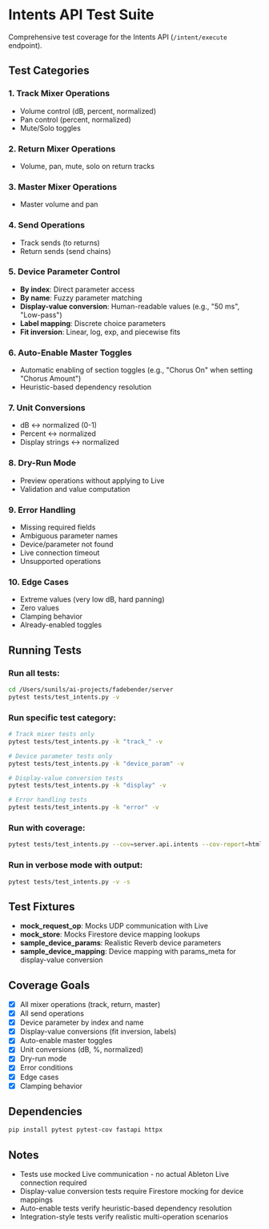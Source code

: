 # Intents API Test Suite

Comprehensive test coverage for the Intents API (`/intent/execute` endpoint).

## Test Categories

### 1. Track Mixer Operations
- Volume control (dB, percent, normalized)
- Pan control (percent, normalized)
- Mute/Solo toggles

### 2. Return Mixer Operations
- Volume, pan, mute, solo on return tracks

### 3. Master Mixer Operations
- Master volume and pan

### 4. Send Operations
- Track sends (to returns)
- Return sends (send chains)

### 5. Device Parameter Control
- **By index**: Direct parameter access
- **By name**: Fuzzy parameter matching
- **Display-value conversion**: Human-readable values (e.g., "50 ms", "Low-pass")
- **Label mapping**: Discrete choice parameters
- **Fit inversion**: Linear, log, exp, and piecewise fits

### 6. Auto-Enable Master Toggles
- Automatic enabling of section toggles (e.g., "Chorus On" when setting "Chorus Amount")
- Heuristic-based dependency resolution

### 7. Unit Conversions
- dB ↔ normalized (0-1)
- Percent ↔ normalized
- Display strings ↔ normalized

### 8. Dry-Run Mode
- Preview operations without applying to Live
- Validation and value computation

### 9. Error Handling
- Missing required fields
- Ambiguous parameter names
- Device/parameter not found
- Live connection timeout
- Unsupported operations

### 10. Edge Cases
- Extreme values (very low dB, hard panning)
- Zero values
- Clamping behavior
- Already-enabled toggles

## Running Tests

### Run all tests:
```bash
cd /Users/sunils/ai-projects/fadebender/server
pytest tests/test_intents.py -v
```

### Run specific test category:
```bash
# Track mixer tests only
pytest tests/test_intents.py -k "track_" -v

# Device parameter tests only
pytest tests/test_intents.py -k "device_param" -v

# Display-value conversion tests
pytest tests/test_intents.py -k "display" -v

# Error handling tests
pytest tests/test_intents.py -k "error" -v
```

### Run with coverage:
```bash
pytest tests/test_intents.py --cov=server.api.intents --cov-report=html
```

### Run in verbose mode with output:
```bash
pytest tests/test_intents.py -v -s
```

## Test Fixtures

- **mock_request_op**: Mocks UDP communication with Live
- **mock_store**: Mocks Firestore device mapping lookups
- **sample_device_params**: Realistic Reverb device parameters
- **sample_device_mapping**: Device mapping with params_meta for display-value conversion

## Coverage Goals

- [x] All mixer operations (track, return, master)
- [x] All send operations
- [x] Device parameter by index and name
- [x] Display-value conversions (fit inversion, labels)
- [x] Auto-enable master toggles
- [x] Unit conversions (dB, %, normalized)
- [x] Dry-run mode
- [x] Error conditions
- [x] Edge cases
- [x] Clamping behavior

## Dependencies

```bash
pip install pytest pytest-cov fastapi httpx
```

## Notes

- Tests use mocked Live communication - no actual Ableton Live connection required
- Display-value conversion tests require Firestore mocking for device mappings
- Auto-enable tests verify heuristic-based dependency resolution
- Integration-style tests verify realistic multi-operation scenarios
